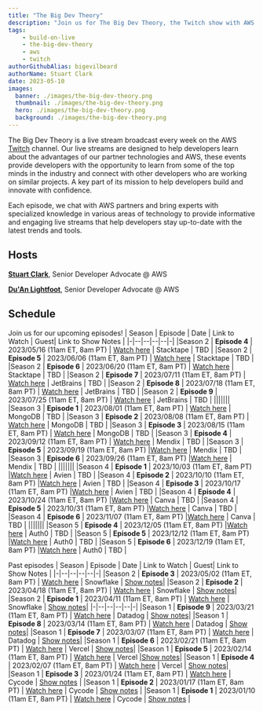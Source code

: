 ```yaml
---
title: "The Big Dev Theory"
description: "Join us for The Big Dev Theory, the Twitch show with AWS partners with specialized knowledge in various areas of technology to provide informative and engaging live streams that help developers stay up-to-date with the latest trends and tools"
tags:
    - build-on-live
    - the-big-dev-theory
    - aws
    - twitch
authorGithubAlias: bigevilbeard
authorName: Stuart Clark
date: 2023-05-10
images:
  banner: ./images/the-big-dev-theory.png
  thumbnail: ./images/the-big-dev-theory.png
  hero: ./images/the-big-dev-theory.png
  background: ./images/the-big-dev-theory.png
---
```


 The Big Dev Theory is a live stream broadcast every week on the AWS [Twitch](https://twitch.tv/aws) channel. Our live streams are designed to help developers learn about the advantages of our partner technologies and AWS, these events provide developers with the opportunity to learn from some of the top minds in the industry and connect with other developers who are working on similar projects. A key part of its mission to help developers build and innovate with confidence.

Each episode, we chat with AWS partners and bring experts with specialized knowledge in various areas of technology to provide informative and engaging live streams that help developers stay up-to-date with the latest trends and tools.


## Hosts

[**Stuart Clark**](https://twitter.com/bigevilbeard), Senior Developer Advocate @ AWS

[**Du'An Lightfoot**](https://twitter.com/labeveryday), Senior Developer Advocate @ AWS


## Schedule


Join us for our upcoming episodes!
| Season | Episode | Date | Link to Watch | Guest| Link to Show Notes |
|-|--|--|--|--|-|
|Season 2 | **Episode 4** | 2023/05/16 (11am ET, 8am PT) | [Watch here](https://www.twitch.tv/aws/) | Stacktape | TBD |
|Season 2 | **Episode 5** | 2023/06/06 (11am ET, 8am PT) | [Watch here](https://www.twitch.tv/aws/) | Stacktape | TBD |
|Season 2 | **Episode 6** | 2023/06/20 (11am ET, 8am PT) | [Watch here](https://www.twitch.tv/aws/) | Stacktape | TBD |
|Season 2 | **Episode 7** | 2023/07/11 (11am ET, 8am PT) | [Watch here](https://www.twitch.tv/aws/) | JetBrains | TBD |
|Season 2 | **Episode 8** | 2023/07/18 (11am ET, 8am PT) | [Watch here](https://www.twitch.tv/aws/) | JetBrains | TBD |
|Season 2 | **Episode 9** | 2023/07/25 (11am ET, 8am PT) | [Watch here](https://www.twitch.tv/aws/) | JetBrains | TBD |
|||||||
|Season 3 | **Episode 1** | 2023/08/01 (11am ET, 8am PT) | [Watch here](https://www.twitch.tv/aws/) | MongoDB  | TBD |
|Season 3 | **Episode 2** | 2023/08/08 (11am ET, 8am PT) | [Watch here](https://www.twitch.tv/aws/) | MongoDB  | TBD |
|Season 3 | **Episode 3** | 2023/08/15 (11am ET, 8am PT) | [Watch here](https://www.twitch.tv/aws/) | MongoDB | TBD |
|Season 3 | **Episode 4** | 2023/09/12 (11am ET, 8am PT) | [Watch here](https://www.twitch.tv/aws/) | Mendix | TBD |
|Season 3 | **Episode 5** | 2023/09/19 (11am ET, 8am PT) |[Watch here](https://www.twitch.tv/aws/) | Mendix | TBD |
|Season 3 | **Episode 6** | 2023/09/26 (11am ET, 8am PT) |[Watch here](https://www.twitch.tv/aws/) | Mendix | TBD |
|||||||
|Season 4 | **Episode 1** | 2023/10/03 (11am ET, 8am PT) |[Watch here](https://www.twitch.tv/aws/) | Avien | TBD |
|Season 4 | **Episode 2** | 2023/10/10 (11am ET, 8am PT) |[Watch here](https://www.twitch.tv/aws/) | Avien | TBD |
|Season 4 | **Episode 3** | 2023/10/17 (11am ET, 8am PT) |[Watch here](https://www.twitch.tv/aws/) | Avien | TBD |
|Season 4 | **Episode 4** | 2023/10/24 (11am ET, 8am PT) |[Watch here](https://www.twitch.tv/aws/) | Canva | TBD |
|Season 4 | **Episode 5** | 2023/10/31 (11am ET, 8am PT) |[Watch here](https://www.twitch.tv/aws/) | Canva | TBD |
|Season 4 | **Episode 6** | 2023/11/07 (11am ET, 8am PT) |[Watch here](https://www.twitch.tv/aws/) | Canva | TBD |
|||||||
|Season 5 | **Episode 4** | 2023/12/05 (11am ET, 8am PT) |[Watch here](https://www.twitch.tv/aws/) | Auth0 | TBD |
|Season 5 | **Episode 5** | 2023/12/12 (11am ET, 8am PT) |[Watch here](https://www.twitch.tv/aws/) | Auth0 | TBD |
|Season 5 | **Episode 6** | 2023/12/19 (11am ET, 8am PT) |[Watch here](https://www.twitch.tv/aws/) | Auth0 | TBD |

Past episodes
| Season | Episode | Date | Link to Watch | Guest| Link to Show Notes |
|-|--|--|--|--|-|
|Season 2 | **Episode 3** | 2023/05/02 (11am ET, 8am PT) | [Watch here](https://www.twitch.tv/videos/1810223487) | Snowflake | [Show notes](/livestreams/the-big-dev-theory/2023-05-02/)|
|Season 2 | **Episode 2** | 2023/04/18 (11am ET, 8am PT) | [Watch here](https://www.twitch.tv/videos/1797793882) | Snowflake | [Show notes](/livestreams/the-big-dev-theory/2023-04-18/)|
|Season 2 | **Episode 1** | 2023/04/11 (11am ET, 8am PT) | [Watch here](https://www.twitch.tv/videos/1791544011) | Snowflake | [Show notes](/livestreams/the-big-dev-theory/2023-04-11/)|
|-|--|--|--|--|-|
|Season 1 | **Episode 9** | 2023/03/21 (11am ET, 8am PT) | [Watch here](https://www.twitch.tv/videos/1777973888) | Datadog | [Show notes](/livestreams/the-big-dev-theory/2023-03-21/)|
|Season 1 | **Episode 8** | 2023/03/14 (11am ET, 8am PT) | [Watch here](https://www.twitch.tv/videos/1777964452) | Datadog | [Show notes](/livestreams/the-big-dev-theory/2023-03-14/)|
|Season 1 | **Episode 7** | 2023/03/07 (11am ET, 8am PT) | [Watch here](https://www.twitch.tv/videos/1777977174) | Datadog | [Show notes](/livestreams/the-big-dev-theory/2023-03-07/)|
|Season 1 | **Episode 6** | 2023/02/21 (11am ET, 8am PT) | [Watch here](https://www.twitch.tv/videos/1777986027) | Vercel | [Show notes](/livestreams/the-big-dev-theory/2023-02-21/)|
|Season 1 | **Episode 5** | 2023/02/14 (11am ET, 8am PT) | [Watch here](https://www.twitch.tv/videos/1777992194) | Vercel |[Show notes](/livestreams/the-big-dev-theory/2023-02-014/)|
|Season 1 | **Episode 4** | 2023/02/07 (11am ET, 8am PT) | [Watch here](https://www.twitch.tv/videos/1777989080) | Vercel | [Show notes](/livestreams/the-big-dev-theory/2023-02-07/)|
|Season 1 | **Episode 3** | 2023/01/24 (11am ET, 8am PT) | [Watch here](https://www.twitch.tv/videos/1778034293) | Cycode | [Show notes](/livestreams/the-big-dev-theory/2023-01-24/) |
|Season 1 | **Episode 2** | 2023/01/17 (11am ET, 8am PT) | [Watch here](https://www.twitch.tv/videos/1778034229) | Cycode | [Show notes](/livestreams/the-big-dev-theory/2023-01-17/) |
|Season 1 | **Episode 1** | 2023/01/10 (11am ET, 8am PT) | [Watch here](https://www.twitch.tv/videos/1778017615) | Cycode | [Show notes](/livestreams/the-big-dev-theory/2023-01-10/) |
